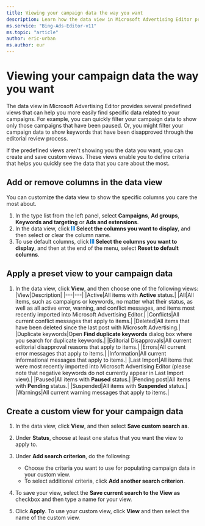 ```yaml
---
title: Viewing your campaign data the way you want
description: Learn how the data view in Microsoft Advertising Editor provides several predefined views that can help you more easily find specific data related to your campaigns.
ms.service: "Bing-Ads-Editor-v11"
ms.topic: "article"
author: eric-urban
ms.author: eur
---
```


# Viewing your campaign data the way you want

The data view in Microsoft Advertising Editor provides several predefined views that can help you more easily find specific data related to your campaigns.   For example, you can quickly filter your campaign data to show only those campaigns that have been paused.   Or, you might filter your campaign data to show keywords that have been disapproved through the editorial review process.

If the predefined views aren't showing you the data you want, you can create and save custom views.   These views enable you to define criteria that helps you quickly see the data that you care about the most.

## Add or remove columns in the data view
You can customize the data view to show the specific columns you care the most about.

1. In the type list from the left panel, select **Campaigns**, **Ad groups**, **Keywords and targeting** or **Ads and extensions**.
1. In the data view, click ![Column chooser](../images/BA_ScreenCap_ColumnsIcon.jpg)&nbsp;**Select the columns you want to display**, and then select or clear the column name.
1. To use default columns, click ![Column chooser](../images/BA_ScreenCap_ColumnsIcon.jpg)&nbsp;**Select the columns you want to display**, and then at the end of the menu, select **Reset to default columns**.

## Apply a preset view to your campaign data
1. In the data view, click **View**, and then choose one of the following views:
|View|Description|
|---|---|
|Active|All items with **Active** status.|
|All|All items, such as campaigns or keywords, no matter what their status, as well as all active error, warning, and conflict messages, and items most recently imported into Microsoft Advertising Editor.|
|Conflicts|All current conflict messages that apply to items.|
|Deleted|All items that have been deleted since the last post with Microsoft Advertising.|
|Duplicate keywords|Open **Find duplicate keywords** dialog box where you search for duplicate keywords.|
|Editorial Disapprovals|All current editorial disapproval reasons that apply to items.|
|Errors|All current error messages that apply to items.|
|Information|All current informational messages that apply to items.|
|Last Import|All items that were most recently imported into Microsoft Advertising Editor (please note that negative keywords do not currently appear in Last Import view).|
|Paused|All items with **Paused** status.|
|Pending post|All items with **Pending** status.|
|Suspended|All items with **Suspended** status.|
|Warnings|All current warning messages that apply to items.|

## Create a custom view for your campaign data
1. In the data view, click **View**, and then select **Save custom search as**.
1. Under **Status**, choose at least one status that you want the view to apply to.
1. Under **Add search criterion**, do the following:
   - Choose the criteria you want to use for populating campaign data in your custom view.
   - To select additional criteria, click **Add another search criterion**.

1. To save your view, select the **Save current search to the View as** checkbox and then type a name for your view.
1. Click **Apply**.
To use your custom view, click **View** and then select the name of the custom view.


